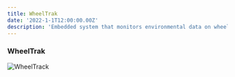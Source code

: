 ```yaml
---
title: WheelTrak
date: '2022-1-1T12:00:00.00Z'
description: 'Embedded system that monitors environmental data on wheelchairs'
---
```


### WheelTrak
![WheelTrack](./wheeltrak.png)
